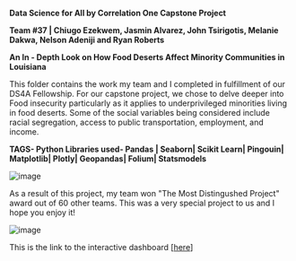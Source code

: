 **Data Science for All by Correlation One Capstone Project**

**Team #37 | Chiugo Ezekwem, Jasmin Alvarez, John Tsirigotis, Melanie Dakwa, Nelson Adeniji and Ryan Roberts**

**An In - Depth Look on How Food Deserts Affect Minority Communities in Louisiana**

This folder contains the work my team and I completed in fulfillment of our DS4A Fellowship. For our capstone project, we chose to delve deeper into Food insecurity particularly as it applies to underprivileged minorities living in food deserts. Some of the social variables being considered include racial segregation, access to public transportation, employment, and income.

**TAGS- Python Libraries used- Pandas | Seaborn| Scikit Learn| Pingouin| Matplotlib| Plotly| Geopandas| Folium| Statsmodels**



![image](https://github.com/cezekwem/portfolio/assets/135195102/2ab2e8da-c496-4ac4-bdc9-7ae04ee4073f)

As a result of this project, my team won "The Most Distingushed Project" award out of 60 other teams. This was a very special project to us and I hope you enjoy it!

![image](https://github.com/cezekwem/portfolio/assets/135195102/95eb13d0-620c-4c98-86a1-824f0af44e9b)


This is the link to the interactive dashboard [[here](https://public.tableau.com/app/profile/jas4697/viz/shared/4GN3H369K)] 
